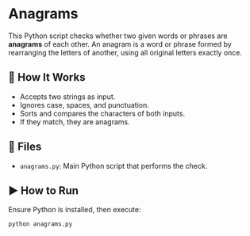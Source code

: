 # Anagrams

This Python script checks whether two given words or phrases are **anagrams** of each other. An anagram is a word or phrase formed by rearranging the letters of another, using all original letters exactly once.

## 🧠 How It Works

- Accepts two strings as input.
- Ignores case, spaces, and punctuation.
- Sorts and compares the characters of both inputs.
- If they match, they are anagrams.

## 📁 Files

- `anagrams.py`: Main Python script that performs the check.

## ▶️ How to Run

Ensure Python is installed, then execute:

```bash
python anagrams.py
